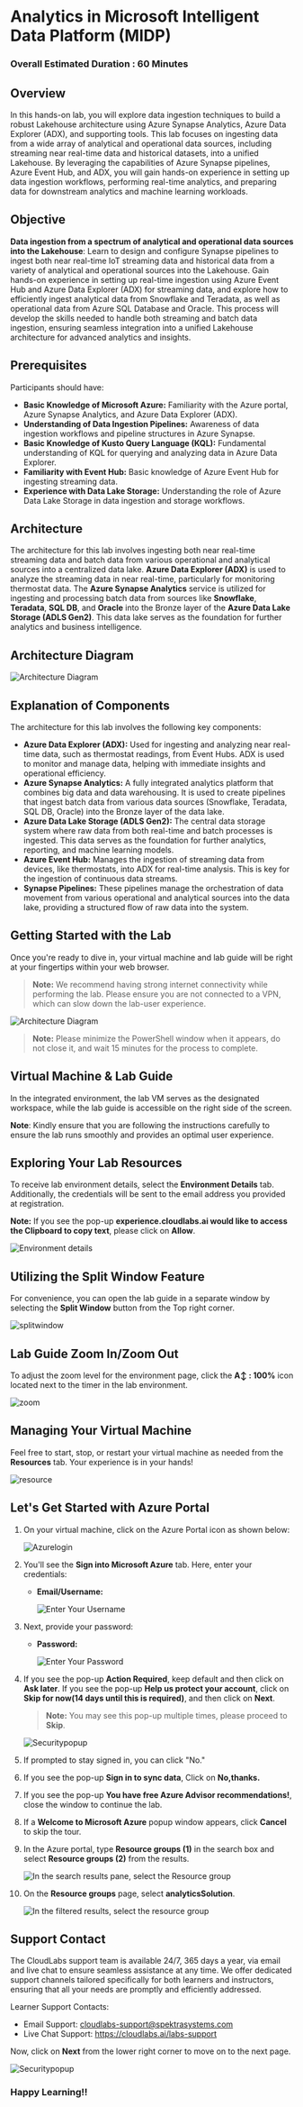 # Analytics in Microsoft Intelligent Data Platform (MIDP)

### Overall Estimated Duration : **60 Minutes**

## Overview

In this hands-on lab, you will explore data ingestion techniques to build a robust Lakehouse architecture using Azure Synapse Analytics, Azure Data Explorer (ADX), and supporting tools. This lab focuses on ingesting data from a wide array of analytical and operational data sources, including streaming near real-time data and historical datasets, into a unified Lakehouse. By leveraging the capabilities of Azure Synapse pipelines, Azure Event Hub, and ADX, you will gain hands-on experience in setting up data ingestion workflows, performing real-time analytics, and preparing data for downstream analytics and machine learning workloads.

## Objective

**Data ingestion from a spectrum of analytical and operational data sources into the Lakehouse**: Learn to design and configure Synapse pipelines to ingest both near real-time IoT streaming data and historical data from a variety of analytical and operational sources into the Lakehouse. Gain hands-on experience in setting up real-time ingestion using Azure Event Hub and Azure Data Explorer (ADX) for streaming data, and explore how to efficiently ingest analytical data from Snowflake and Teradata, as well as operational data from Azure SQL Database and Oracle. This process will develop the skills needed to handle both streaming and batch data ingestion, ensuring seamless integration into a unified Lakehouse architecture for advanced analytics and insights.

## Prerequisites

Participants should have:

- **Basic Knowledge of Microsoft Azure:** Familiarity with the Azure portal, Azure Synapse Analytics, and Azure Data Explorer (ADX).
- **Understanding of Data Ingestion Pipelines:** Awareness of data ingestion workflows and pipeline structures in Azure Synapse.
- **Basic Knowledge of Kusto Query Language (KQL):** Fundamental understanding of KQL for querying and analyzing data in Azure Data Explorer.
- **Familiarity with Event Hub:** Basic knowledge of Azure Event Hub for ingesting streaming data.
- **Experience with Data Lake Storage:** Understanding the role of Azure Data Lake Storage in data ingestion and storage workflows.

## Architecture

The architecture for this lab involves ingesting both near real-time streaming data and batch data from various operational and analytical sources into a centralized data lake. **Azure Data Explorer (ADX)** is used to analyze the streaming data in near real-time, particularly for monitoring thermostat data. The **Azure Synapse Analytics** service is utilized for ingesting and processing batch data from sources like **Snowflake**, **Teradata**, **SQL DB**, and **Oracle** into the Bronze layer of the **Azure Data Lake Storage (ADLS Gen2)**. This data lake serves as the foundation for further analytics and business intelligence.

## Architecture Diagram

![Architecture Diagram](../media/lab01-midp.png)

## Explanation of Components

The architecture for this lab involves the following key components:

- **Azure Data Explorer (ADX):** Used for ingesting and analyzing near real-time data, such as thermostat readings, from Event Hubs. ADX is used to monitor and manage data, helping with immediate insights and operational efficiency.
- **Azure Synapse Analytics:** A fully integrated analytics platform that combines big data and data warehousing. It is used to create pipelines that ingest batch data from various data sources (Snowflake, Teradata, SQL DB, Oracle) into the Bronze layer of the data lake.
- **Azure Data Lake Storage (ADLS Gen2):** The central data storage system where raw data from both real-time and batch processes is ingested. This data serves as the foundation for further analytics, reporting, and machine learning models.
- **Azure Event Hub:** Manages the ingestion of streaming data from devices, like thermostats, into ADX for real-time analysis. This is key for the ingestion of continuous data streams.
- **Synapse Pipelines:** These pipelines manage the orchestration of data movement from various operational and analytical sources into the data lake, providing a structured flow of raw data into the system. 

## Getting Started with the Lab 

Once you're ready to dive in, your virtual machine and lab guide will be right at your fingertips within your web browser. 

> **Note:** We recommend having strong internet connectivity while performing the lab. Please ensure you are not connected to a VPN, which can slow down the lab-user experience.

![Architecture Diagram](../media/labstartpage2.png)

>**Note:** Please minimize the PowerShell window when it appears, do not close it, and wait 15 minutes for the process to complete.
## Virtual Machine & Lab Guide

In the integrated environment, the lab VM serves as the designated workspace, while the lab guide is accessible on the right side of the screen.

**Note**: Kindly ensure that you are following the instructions carefully to ensure the lab runs smoothly and provides an optimal user experience.

## Exploring Your Lab Resources

To receive lab environment details, select the **Environment Details** tab. Additionally, the credentials will be sent to the email address you provided at registration.

   **Note:** If you see the pop-up **experience.cloudlabs.ai would like to access the Clipboard to copy text**, please click on **Allow**.

![Environment details](../media/labenvdet.png)
   
## Utilizing the Split Window Feature
 
For convenience, you can open the lab guide in a separate window by selecting the **Split Window** button from the Top right corner.
 
![splitwindow](../media/spl.png) 

## Lab Guide Zoom In/Zoom Out
 
To adjust the zoom level for the environment page, click the **A↕ : 100%** icon located next to the timer in the lab environment. 

![zoom](../media/zoom.png)  

## Managing Your Virtual Machine

Feel free to start, stop, or restart your virtual machine as needed from the **Resources** tab. Your experience is in your hands!

![resource](../media/res.png)  
  
## Let's Get Started with Azure Portal

1. On your virtual machine, click on the Azure Portal icon as shown below:

   ![Azurelogin](../media/labstartap.png)
   
1. You'll see the **Sign into Microsoft Azure** tab. Here, enter your credentials:
 
   - **Email/Username:** <inject key="AzureAdUserEmail"></inject>
 
       ![Enter Your Username](../media/click%20on%20next.png)
 
1. Next, provide your password:
 
   - **Password:** <inject key="AzureAdUserPassword"></inject>
 
       ![Enter Your Password](../media/06.png)

1. If you see the pop-up **Action Required**, keep default and then click on **Ask later**. If you see the pop-up **Help us protect your account**, click on **Skip for now(14 days until this is required)**, and then click on **Next**.

   >**Note:** You may see this pop-up multiple times, please proceed to **Skip**.

   ![Securitypopup](../media/ask-later-01.png)
 
1. If prompted to stay signed in, you can click "No."

1. If you see the pop-up **Sign in to sync data**, Click on **No,thanks.** 

1. If you see the pop-up **You have free Azure Advisor recommendations!**, close the window to continue the lab.

1. If a **Welcome to Microsoft Azure** popup window appears, click **Cancel** to skip the tour.

1. In the Azure portal, type **Resource groups (1)** in the search box and select **Resource groups (2)** from the results.

    ![In the search results pane, select the Resource group](../media/image1107.png)

13. On the **Resource groups** page, select **analyticsSolution**.

    ![In the filtered results, select the resource group](../media/image1109.png)

## Support Contact
 
The CloudLabs support team is available 24/7, 365 days a year, via email and live chat to ensure seamless assistance at any time. We offer dedicated support channels tailored specifically for both learners and instructors, ensuring that all your needs are promptly and efficiently addressed.

Learner Support Contacts:
- Email Support: cloudlabs-support@spektrasystems.com
- Live Chat Support: https://cloudlabs.ai/labs-support

Now, click on **Next** from the lower right corner to move on to the next page. 

![Securitypopup](../media/next.png)

### Happy Learning!!